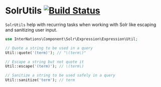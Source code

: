 # SolrUtils [![Build Status](https://travis-ci.org/InterNations/SolrUtils.png?branch=master)](https://travis-ci.org/InterNations/SolrUtils)

`SolrUtils` help with recurring tasks when working with Solr like escaping and sanitizing user input.

```php
use InterNations\Component\Solr\Expression\Expression\Util;

// Quote a string to be used in a query
Util::quote('(term)'); // "\(term\)"

// Escape a string but not quote it
Util::escape('(term)'); // \(term\)

// Sanitize a string to be used safely in a query
Util::sanitize('term'); // term
```
